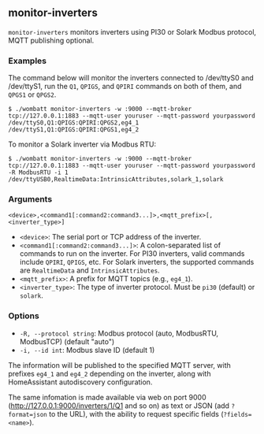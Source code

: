 ## monitor-inverters
`monitor-inverters` monitors inverters using PI30 or Solark Modbus protocol, MQTT publishing optional.

### Examples
The command below will monitor the inverters connected to /dev/ttyS0 and
/dev/ttyS1, run the `Q1`, `QPIGS`, and `QPIRI` commands on both of them,
and `QPGS1` or `QPGS2`.

~~~
$ ./wombatt monitor-inverters -w :9000 --mqtt-broker tcp://127.0.0.1:1883 --mqtt-user youruser --mqtt-password yourpassword /dev/ttyS0,Q1:QPIGS:QPIRI:QPGS2,eg4_1 /dev/ttyS1,Q1:QPIGS:QPIRI:QPGS1,eg4_2
~~~

To monitor a Solark inverter via Modbus RTU:

~~~
$ ./wombatt monitor-inverters -w :9000 --mqtt-broker tcp://127.0.0.1:1883 --mqtt-user youruser --mqtt-password yourpassword -R ModbusRTU -i 1 /dev/ttyUSB0,RealtimeData:IntrinsicAttributes,solark_1,solark
~~~


### Arguments

`<device>,<command1[:command2:command3...]>,<mqtt_prefix>[,<inverter_type>]`

*   `<device>`: The serial port or TCP address of the inverter.
*   `<command1[:command2:command3...]>`: A colon-separated list of commands to run on the inverter. For PI30 inverters, valid commands include `QPIRI`, `QPIGS`, etc. For Solark inverters, the supported commands are `RealtimeData` and `IntrinsicAttributes`.
*   `<mqtt_prefix>`: A prefix for MQTT topics (e.g., `eg4_1`).
*   `<inverter_type>`: The type of inverter protocol. Must be `pi30` (default) or `solark`.

### Options

*   `-R, --protocol string`: Modbus protocol (auto, ModbusRTU, ModbusTCP) (default "auto")
*   `-i, --id int`: Modbus slave ID (default 1)

The information will be published to the specified MQTT server, with prefixes `eg4_1`
and `eg4_2` depending on the inverter, along with HomeAssistant autodiscovery configuration.

The same infomation is made available via web on port 9000
(http://127.0.0.1:9000/inverters/1/Q1 and so on) as text or JSON (add
`?format=json` to the URL), with the ability to request specific
fields (`?fields=<name>`).



